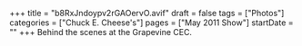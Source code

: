 +++
title = "b8RxJndoypv2rGAOervO.avif"
draft = false
tags = ["Photos"]
categories = ["Chuck E. Cheese's"]
pages = ["May 2011 Show"]
startDate = ""
+++
Behind the scenes at the Grapevine CEC.
